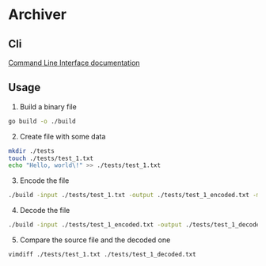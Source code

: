 # Archiver

## Cli

[Command Line Interface documentation](./docs/cli.md)

## Usage

1) Build a binary file

```bash
go build -o ./build
```

2) Create file with some data

```bash
mkdir ./tests
touch ./tests/test_1.txt
echo "Hello, world\!" >> ./tests/test_1.txt
```

3) Encode the file

```bash
./build -input ./tests/test_1.txt -output ./tests/test_1_encoded.txt -method shannon-fano -operation encode
```

4) Decode the file

```bash
./build -input ./tests/test_1_encoded.txt -output ./tests/test_1_decoded.txt -method shannon-fano -operation decode
```

5) Compare the source file and the decoded one

```bash
vimdiff ./tests/test_1.txt ./tests/test_1_decoded.txt
```
